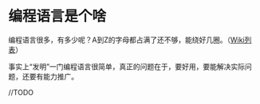 # 编程语言是个啥

编程语言很多，有多少呢？A到Z的字母都占满了还不够，能绕好几圈。（[Wiki列表](https://en.wikipedia.org/wiki/List_of_programming_languages)）

事实上“发明”一门编程语言很简单，真正的问题在于，要好用，要能解决实际问题，还要有能力推广。

//TODO

